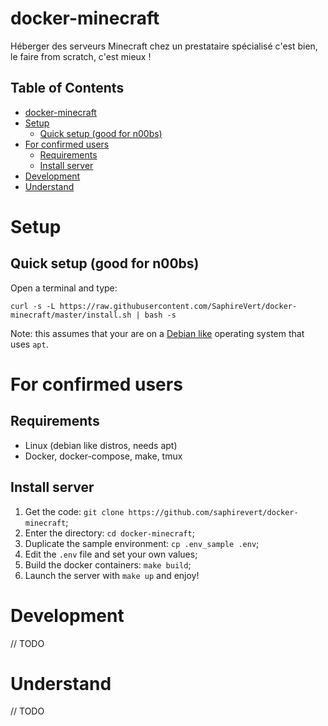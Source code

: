 # docker-minecraft

Héberger des serveurs Minecraft chez un prestataire spécialisé c'est bien, le
faire from scratch, c'est mieux !

<!-- TOC titleSize:2 tabSpaces:2 depthFrom:1 depthTo:6 withLinks:1 updateOnSave:1 orderedList:0 skip:0 title:1 charForUnorderedList:* -->
## Table of Contents
* [docker-minecraft](#docker-minecraft)
* [Setup](#setup)
  * [Quick setup (good for n00bs)](#quick-setup-good-for-n00bs)
* [For confirmed users](#for-confirmed-users)
  * [Requirements](#requirements)
  * [Install server](#install-server)
* [Development](#development)
* [Understand](#understand)
<!-- /TOC -->

# Setup

## Quick setup (good for n00bs)

Open a terminal and type:
```
curl -s -L https://raw.githubusercontent.com/SaphireVert/docker-minecraft/master/install.sh | bash -s
```

Note: this assumes that your are on a [Debian
like](https://www.debian.org/derivatives/) operating system that uses `apt`.

# For confirmed users

## Requirements
- Linux (debian like distros, needs apt)
- Docker, docker-compose, make, tmux

## Install server
  1. Get the code: `git clone https://github.com/saphirevert/docker-minecraft`;
  1. Enter the directory: `cd docker-minecraft`;
  1. Duplicate the sample environment: `cp .env_sample .env`;
  1. Edit the `.env` file and set your own values;
  1. Build the docker containers: `make build`;
  1. Launch the server with `make up` and enjoy!

# Development

// TODO


# Understand

// TODO
